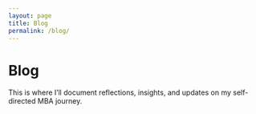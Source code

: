 ```yaml
---
layout: page
title: Blog
permalink: /blog/
---
```


# Blog
This is where I’ll document reflections, insights, and updates on my self-directed MBA journey.
